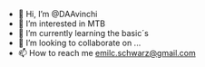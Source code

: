 - 👋 Hi, I’m @DAAvinchi
- 👀 I’m interested in MTB
- 🌱 I’m currently learning the basic´s
- 💞️ I’m looking to collaborate on ...
- 📫 How to reach me emilc.schwarz@gmail.com

<!---
DAAvinchi/DAAvinchi is a ✨ special ✨ repository because its `README.md` (this file) appears on your GitHub profile.
You can click the Preview link to take a look at your changes.
--->
